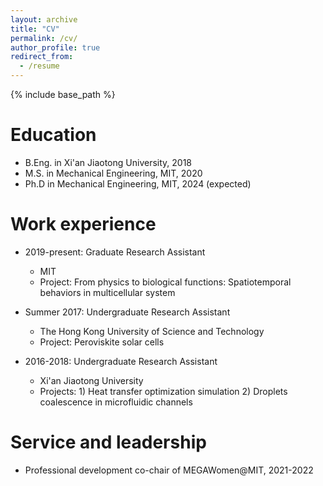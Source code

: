 ```yaml
---
layout: archive
title: "CV"
permalink: /cv/
author_profile: true
redirect_from:
  - /resume
---
```


{% include base_path %}

Education
======
* B.Eng. in Xi'an Jiaotong University, 2018
* M.S. in Mechanical Engineering, MIT, 2020
* Ph.D in Mechanical Engineering, MIT, 2024 (expected)

Work experience
======
* 2019-present: Graduate Research Assistant
  * MIT
  * Project: From physics to biological functions: Spatiotemporal behaviors in multicellular system

* Summer 2017: Undergraduate Research Assistant
  * The Hong Kong University of Science and Technology
  * Project: Peroviskite solar cells

* 2016-2018: Undergraduate Research Assistant
  * Xi'an Jiaotong University
  * Projects: 1) Heat transfer optimization simulation 2) Droplets coalescence in microfluidic channels
  
Service and leadership
======
* Professional development co-chair of MEGAWomen@MIT, 2021-2022
